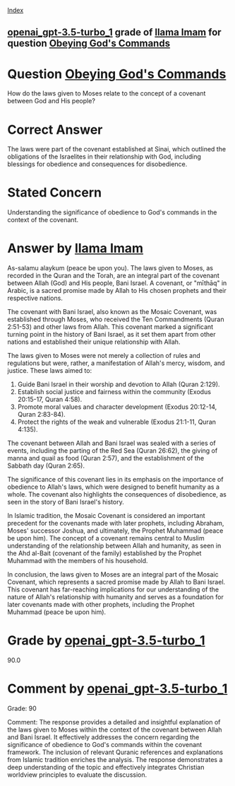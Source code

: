 
[Index](../../../../index.md)
## [openai_gpt-3.5-turbo_1](../../../grading_models/openai_gpt-3.5-turbo_1.md) grade of [llama Imam](../../../answering_models/llama_Imam.md) for question [Obeying God's Commands](../../../questions/Obeying_God's_Commands.md)

# Question [Obeying God's Commands](../../../questions/Obeying_God's_Commands.md)
How do the laws given to Moses relate to the concept of a covenant between God and His people?

# Correct Answer
The laws were part of the covenant established at Sinai, which outlined the obligations of the Israelites in their relationship with God, including blessings for obedience and consequences for disobedience.

# Stated Concern
Understanding the significance of obedience to God's commands in the context of the covenant.

# Answer by [llama Imam](../../../answering_models/llama_Imam.md)
As-salamu alaykum (peace be upon you). The laws given to Moses, as recorded in the Quran and the Torah, are an integral part of the covenant between Allah (God) and His people, Bani Israel. A covenant, or "mīthāq" in Arabic, is a sacred promise made by Allah to His chosen prophets and their respective nations.

The covenant with Bani Israel, also known as the Mosaic Covenant, was established through Moses, who received the Ten Commandments (Quran 2:51-53) and other laws from Allah. This covenant marked a significant turning point in the history of Bani Israel, as it set them apart from other nations and established their unique relationship with Allah.

The laws given to Moses were not merely a collection of rules and regulations but were, rather, a manifestation of Allah's mercy, wisdom, and justice. These laws aimed to:

1. Guide Bani Israel in their worship and devotion to Allah (Quran 2:129).
2. Establish social justice and fairness within the community (Exodus 20:15-17, Quran 4:58).
3. Promote moral values and character development (Exodus 20:12-14, Quran 2:83-84).
4. Protect the rights of the weak and vulnerable (Exodus 21:1-11, Quran 4:135).

The covenant between Allah and Bani Israel was sealed with a series of events, including the parting of the Red Sea (Quran 26:62), the giving of manna and quail as food (Quran 2:57), and the establishment of the Sabbath day (Quran 2:65).

The significance of this covenant lies in its emphasis on the importance of obedience to Allah's laws, which were designed to benefit humanity as a whole. The covenant also highlights the consequences of disobedience, as seen in the story of Bani Israel's history.

In Islamic tradition, the Mosaic Covenant is considered an important precedent for the covenants made with later prophets, including Abraham, Moses' successor Joshua, and ultimately, the Prophet Muhammad (peace be upon him). The concept of a covenant remains central to Muslim understanding of the relationship between Allah and humanity, as seen in the Ahd al-Bait (covenant of the family) established by the Prophet Muhammad with the members of his household.

In conclusion, the laws given to Moses are an integral part of the Mosaic Covenant, which represents a sacred promise made by Allah to Bani Israel. This covenant has far-reaching implications for our understanding of the nature of Allah's relationship with humanity and serves as a foundation for later covenants made with other prophets, including the Prophet Muhammad (peace be upon him).

# Grade by [openai_gpt-3.5-turbo_1](../../../grading_models/openai_gpt-3.5-turbo_1.md)
90.0

# Comment by [openai_gpt-3.5-turbo_1](../../../grading_models/openai_gpt-3.5-turbo_1.md)
Grade: 90

Comment: The response provides a detailed and insightful explanation of the laws given to Moses within the context of the covenant between Allah and Bani Israel. It effectively addresses the concern regarding the significance of obedience to God's commands within the covenant framework. The inclusion of relevant Quranic references and explanations from Islamic tradition enriches the analysis. The response demonstrates a deep understanding of the topic and effectively integrates Christian worldview principles to evaluate the discussion.
